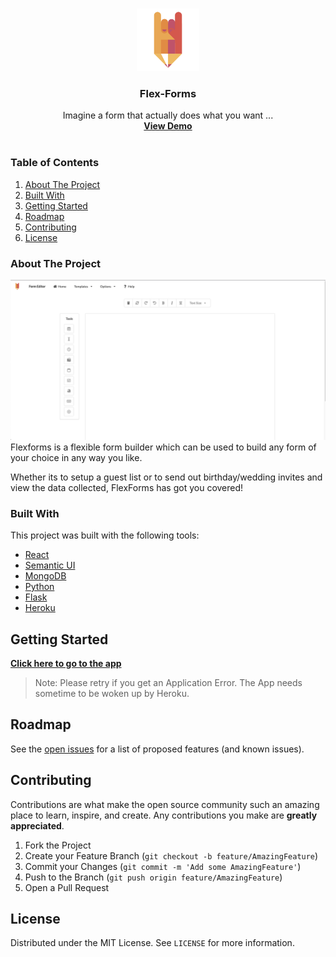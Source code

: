 <!-- PROJECT LOGO -->
<br />
<p align="center">
  <a href="#">
    <img src="./frontend/public/favicons/android-chrome-192x192.png" alt="Logo" width="100" height="100">
  </a>

  <h3 align="center">Flex-Forms</h3>

  <p align="center">
    Imagine a form that actually does what you want ...
    <br />
    <a href="https://drive.google.com/file/d/1-fiCEQaMl37x5l5KfxWoYOSnvwNZeoKk/view?usp=sharing"><strong>View Demo</strong></a>
    <br />
    <br />
  </p>
</p>

### Table of Contents

  <ol>
    <li><a href="#about-the-project">About The Project</a>
    <li><a href="#built-with">Built With</a></li>
    </li>
    <li><a href="#gettingstarted">Getting Started</a></li>
    <li><a href="#roadmap">Roadmap</a></li>
    <li><a href="#contributing">Contributing</a></li>
    <li><a href="#license">License</a></li>
  </ol>

### About The Project

![[product-screenshot]](./productScreenshot.png)
Flexforms is a flexible form builder which can be used to build any form of your choice in any way you like.

Whether its to setup a guest list or to send out birthday/wedding invites and view the data collected, FlexForms has got you covered!

### Built With

This project was built with the following tools:

- [React](https://reactjs.org/)
- [Semantic UI](https://semantic-ui.com/)
- [MongoDB](https://mongodb.com)
- [Python](https://python.org)
- [Flask](https://flask.palletsprojects.com/en/2.0.x/)
- [Heroku](https://www.heroku.com/)

## Getting Started

<a href="http://app.flexforms.paullabs.cloud/"><strong>Click here to go to the app</strong></a>
> Note: Please retry if you get an Application Error. The App needs sometime to be woken up by Heroku.

## Roadmap

See the [open issues](https://github.com/paulologeh/flexforms/issues) for a list of proposed features (and known issues).

## Contributing

Contributions are what make the open source community such an amazing place to learn, inspire, and create. Any contributions you make are **greatly appreciated**.

1. Fork the Project
2. Create your Feature Branch (`git checkout -b feature/AmazingFeature`)
3. Commit your Changes (`git commit -m 'Add some AmazingFeature'`)
4. Push to the Branch (`git push origin feature/AmazingFeature`)
5. Open a Pull Request

## License

Distributed under the MIT License. See `LICENSE` for more information.
